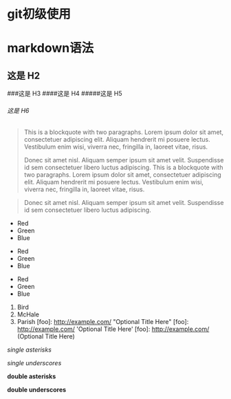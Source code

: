 # git初级使用
# markdown语法
## 这是 H2
###这是 H3
####这是 H4
#####这是 H5
###### 这是 H6
> This is a blockquote with two paragraphs. Lorem ipsum dolor sit amet,
> consectetuer adipiscing elit. Aliquam hendrerit mi posuere lectus.
> Vestibulum enim wisi, viverra nec, fringilla in, laoreet vitae, risus.
> 
> Donec sit amet nisl. Aliquam semper ipsum sit amet velit. Suspendisse
> id sem consectetuer libero luctus adipiscing.
> This is a blockquote with two paragraphs. Lorem ipsum dolor sit amet,
consectetuer adipiscing elit. Aliquam hendrerit mi posuere lectus.
Vestibulum enim wisi, viverra nec, fringilla in, laoreet vitae, risus.

> Donec sit amet nisl. Aliquam semper ipsum sit amet velit. Suspendisse
id sem consectetuer libero luctus adipiscing.
*   Red
*   Green
*   Blue
+   Red
+   Green
+   Blue
-   Red
-   Green
-   Blue
1.  Bird
2.  McHale
3.  Parish
[foo]: http://example.com/  "Optional Title Here"
[foo]: http://example.com/  'Optional Title Here'
[foo]: http://example.com/  (Optional Title Here)

[1]: http://google.com/        "Google"
[2]: http://search.yahoo.com/  "Yahoo Search"
[3]: http://search.msn.com/    "MSN Search"

[google]: http://google.com/        "Google"
[yahoo]:  http://search.yahoo.com/  "Yahoo Search"
[msn]:    http://search.msn.com/    "MSN Search"

*single asterisks*

_single underscores_

**double asterisks**

__double underscores__